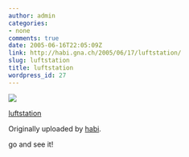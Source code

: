 ```yaml
---
author: admin
categories:
- none
comments: true
date: 2005-06-16T22:05:09Z
link: http://habi.gna.ch/2005/06/17/luftstation/
slug: luftstation
title: luftstation
wordpress_id: 27
---
```


[![](http://photos17.flickr.com/19767039_5d177b4548_m.jpg)](http://www.flickr.com/photos/habi/19767039/)
   

 
  [luftstation](http://www.flickr.com/photos/habi/19767039/)
    

  Originally uploaded by [habi](http://www.flickr.com/people/habi/).
 



go and see it!
  

